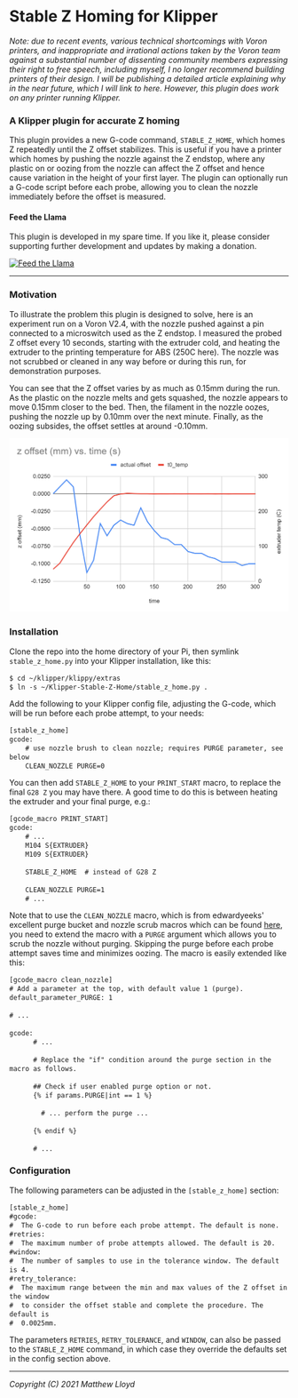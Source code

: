 # Stable Z Homing for Klipper

_Note: due to recent events, various technical shortcomings with Voron printers,
and inappropriate and irrational actions taken by the Voron team against a
substantial number of dissenting community members expressing their right to
free speech, including myself, I no longer recommend building printers of their
design. I will be publishing a detailed article explaining why in the near future, which I will link to here.
However, this plugin does work on any printer running Klipper._

### A Klipper plugin for accurate Z homing

This plugin provides a new G-code command, `STABLE_Z_HOME`, which homes Z
repeatedly until the Z offset stabilizes. This is useful if you have a
printer which homes by pushing the nozzle against the Z endstop,
where any plastic on or oozing from the nozzle can affect the Z offset
and hence cause variation in the height of your first layer.
The plugin can optionally run a G-code script before each probe, allowing you
to clean the nozzle immediately before the offset is measured.

#### Feed the Llama

This plugin is developed in my spare time. If you like it, please
consider supporting further development and updates by making a donation.

[![Feed the Llama](https://img.shields.io/badge/Donate-PayPal-green.svg)](https://www.paypal.com/donate?business=HPGUMVJFSCXZ4&no_recurring=0&currency_code=USD)

---

### Motivation

To illustrate the problem this plugin is designed to solve, here is an experiment
run on a Voron V2.4, with the nozzle pushed against a pin connected to
a microswitch used as the Z endstop. I measured the probed Z offset every 10 seconds,
starting with the extruder cold, and heating the extruder to the printing temperature
for ABS (250C here). The nozzle was not scrubbed or cleaned in any way before
or during this run, for demonstration purposes.

You can see that the Z offset varies by as much as 0.15mm during the run.
As the plastic on the nozzle melts and gets squashed, the nozzle appears to move
0.15mm closer to the bed. Then, the filament in the nozzle oozes, pushing the nozzle
up by 0.10mm over the next minute. Finally, as the oozing subsides, the offset
settles at around -0.10mm.

![Graph](docs/offset_drift.png)

### Installation

Clone the repo into the home directory of your Pi, then symlink `stable_z_home.py`
into your Klipper installation, like this:

```
$ cd ~/klipper/klippy/extras
$ ln -s ~/Klipper-Stable-Z-Home/stable_z_home.py .
```

Add the following to your Klipper config file, adjusting the G-code, which will be
run before each probe attempt, to your needs:

```
[stable_z_home]
gcode:
    # use nozzle brush to clean nozzle; requires PURGE parameter, see below
    CLEAN_NOZZLE PURGE=0  
```

You can then add `STABLE_Z_HOME` to your `PRINT_START` macro, to replace the
final `G28 Z` you may have there. A good time to do this is between heating
the extruder and your final purge, e.g.:

```
[gcode_macro PRINT_START]
gcode:
    # ...
    M104 S{EXTRUDER}
    M109 S{EXTRUDER}

    STABLE_Z_HOME  # instead of G28 Z

    CLEAN_NOZZLE PURGE=1
    # ...
```

Note that to use the `CLEAN_NOZZLE` macro, which is from edwardyeeks' excellent
purge bucket and nozzle scrub macros which can be found
[here](https://github.com/VoronDesign/VoronUsers/tree/master/printer_mods/edwardyeeks/Decontaminator_Purge_Bucket_%26_Nozzle_Scrubber),
you need to extend the macro with a `PURGE` argument which allows you to scrub
the nozzle without purging. Skipping the purge before each probe attempt saves
time and minimizes oozing. The macro is easily extended like this:

```
[gcode_macro clean_nozzle]
# Add a parameter at the top, with default value 1 (purge).
default_parameter_PURGE: 1

# ...

gcode:
      # ...

      # Replace the "if" condition around the purge section in the macro as follows.

      ## Check if user enabled purge option or not.
      {% if params.PURGE|int == 1 %}
      
        # ... perform the purge ...
      
      {% endif %}
      
      # ...
```

### Configuration

The following parameters can be adjusted in the `[stable_z_home]` section:

```
[stable_z_home]
#gcode:
#  The G-code to run before each probe attempt. The default is none.
#retries:
#  The maximum number of probe attempts allowed. The default is 20.
#window:
#  The number of samples to use in the tolerance window. The default is 4.
#retry_tolerance:
#  The maximum range between the min and max values of the Z offset in the window
#  to consider the offset stable and complete the procedure. The default is
#  0.0025mm.
```

The parameters `RETRIES`, `RETRY_TOLERANCE`, and `WINDOW`, can also be passed
to the `STABLE_Z_HOME` command, in which case they override the defaults set
in the config section above.

---

*Copyright (C) 2021 Matthew Lloyd*
